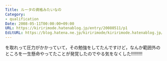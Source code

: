 ```yaml
---
Title: ルータの資格みたいなの
Category:
- qualification
Date: 2008-05-11T00:00:00+09:00
URL: https://kiririmode.hatenablog.jp/entry/20080511/p1
EditURL: https://blog.hatena.ne.jp/kiririmode/kiririmode.hatenablog.jp/atom/entry/8454420450078214925
---
```



を取れって圧力がかかっていて，その勉強をしてたんですけど，なんか範囲外のところを一生懸命やってたことが発覚したのでやる気をなくした!!!!!!!!!
